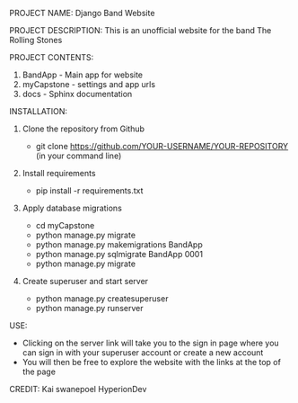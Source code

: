 PROJECT NAME:
Django Band Website


PROJECT DESCRIPTION:
This is an unofficial website for the band The Rolling Stones


PROJECT CONTENTS:
1. BandApp - Main app for website
2. myCapstone - settings and app urls
3. docs - Sphinx documentation

INSTALLATION:
1. Clone the repository from Github
   - git clone https://github.com/YOUR-USERNAME/YOUR-REPOSITORY (in your command line)

2. Install requirements
   - pip install -r requirements.txt
  
3. Apply database migrations
   - cd myCapstone
   - python manage.py migrate
   - python manage.py makemigrations BandApp
   - python manage.py sqlmigrate BandApp 0001
   - python manage.py migrate
  
4. Create superuser and start server
   - python manage.py createsuperuser
   - python manage.py runserver


USE:
- Clicking on the server link will take you to the sign in page where you can sign in with your superuser account or create a new account
- You will then be free to explore the website with the links at the top of the page


CREDIT:
Kai swanepoel
HyperionDev
